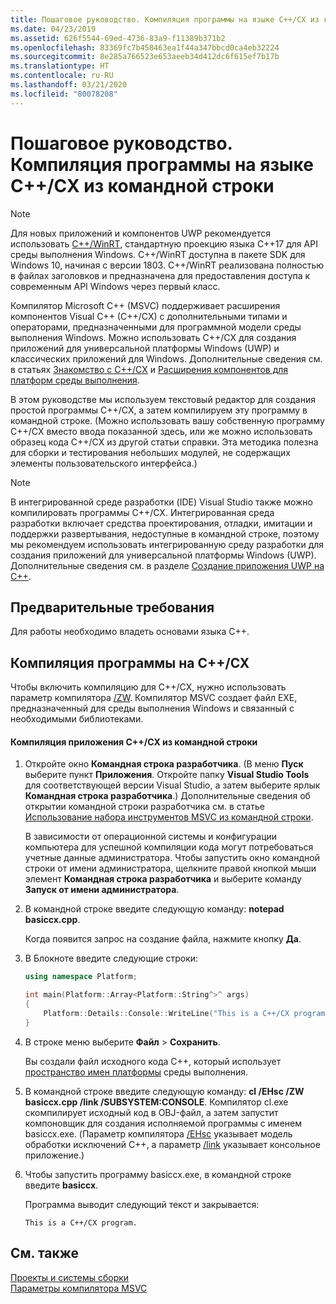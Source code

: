 ```yaml
---
title: Пошаговое руководство. Компиляция программы на языке C++/CX из командной строки
ms.date: 04/23/2019
ms.assetid: 626f5544-69ed-4736-83a9-f11389b371b2
ms.openlocfilehash: 83369fc7b458463ea1f44a347bbcd0ca4eb32224
ms.sourcegitcommit: 8e285a766523e653aeeb34d412dc6f615ef7b17b
ms.translationtype: HT
ms.contentlocale: ru-RU
ms.lasthandoff: 03/21/2020
ms.locfileid: "80078208"
---
```

# <a name="walkthrough-compiling-a-ccx-program-on-the-command-line"></a>Пошаговое руководство. Компиляция программы на языке C++/CX из командной строки

> [!NOTE]
> Для новых приложений и компонентов UWP рекомендуется использовать [C++/WinRT](/windows/uwp/cpp-and-winrt-apis/), стандартную проекцию языка C++17 для API среды выполнения Windows. C++/WinRT доступна в пакете SDK для Windows 10, начиная с версии 1803. C++/WinRT реализована полностью в файлах заголовков и предназначена для предоставления доступа к современным API Windows через первый класс.

Компилятор Microsoft C++ (MSVC) поддерживает расширения компонентов Visual C++ (C++/CX) с дополнительными типами и операторами, предназначенными для программной модели среды выполнения Windows. Можно использовать C++/CX для создания приложений для универсальной платформы Windows (UWP) и классических приложений для Windows. Дополнительные сведения см. в статьях [Знакомство с C++/CX](https://msdn.microsoft.com/magazine/dn166929.aspx) и [Расширения компонентов для платформ среды выполнения](../extensions/component-extensions-for-runtime-platforms.md).

В этом руководстве мы используем текстовый редактор для создания простой программы C++/CX, а затем компилируем эту программу в командной строке. (Можно использовать вашу собственную программу C++/CX вместо ввода показанной здесь, или же можно использовать образец кода C++/CX из другой статьи справки. Эта методика полезна для сборки и тестирования небольших модулей, не содержащих элементы пользовательского интерфейса.)

> [!NOTE]
> В интегрированной среде разработки (IDE) Visual Studio также можно компилировать программы C++/CX. Интегрированная среда разработки включает средства проектирования, отладки, имитации и поддержки развертывания, недоступные в командной строке, поэтому мы рекомендуем использовать интегрированную среду разработки для создания приложений для универсальной платформы Windows (UWP). Дополнительные сведения см. в разделе [Создание приложения UWP на C++](/windows/uwp/get-started/create-a-basic-windows-10-app-in-cpp).

## <a name="prerequisites"></a>Предварительные требования

Для работы необходимо владеть основами языка C++.

## <a name="compiling-a-ccx-program"></a>Компиляция программы на C++/CX

Чтобы включить компиляцию для C++/CX, нужно использовать параметр компилятора [/ZW](reference/zw-windows-runtime-compilation.md). Компилятор MSVC создает файл EXE, предназначенный для среды выполнения Windows и связанный с необходимыми библиотеками.

#### <a name="to-compile-a-ccx-application-on-the-command-line"></a>Компиляция приложения C++/CX из командной строки

1. Откройте окно **Командная строка разработчика**. (В меню **Пуск** выберите пункт **Приложения**. Откройте папку **Visual Studio Tools** для соответствующей версии Visual Studio, а затем выберите ярлык **Командная строка разработчика**.) Дополнительные сведения об открытии командной строки разработчика см. в статье [Использование набора инструментов MSVC из командной строки](building-on-the-command-line.md).

   В зависимости от операционной системы и конфигурации компьютера для успешной компиляции кода могут потребоваться учетные данные администратора. Чтобы запустить окно командной строки от имени администратора, щелкните правой кнопкой мыши элемент **Командная строка разработчика** и выберите команду **Запуск от имени администратора**.

1. В командной строке введите следующую команду: **notepad basiccx.cpp**.

   Когда появится запрос на создание файла, нажмите кнопку **Да**.

1. В Блокноте введите следующие строки:

    ```cpp
    using namespace Platform;

    int main(Platform::Array<Platform::String^>^ args)
    {
        Platform::Details::Console::WriteLine("This is a C++/CX program.");
    }
    ```

1. В строке меню выберите **Файл** > **Сохранить**.

   Вы создали файл исходного кода C++, который использует [пространство имен платформы](../cppcx/platform-namespace-c-cx.md) среды выполнения.

1. В командной строке введите следующую команду: **cl /EHsc /ZW basiccx.cpp /link /SUBSYSTEM:CONSOLE**. Компилятор cl.exe скомпилирует исходный код в OBJ-файл, а затем запустит компоновщик для создания исполняемой программы с именем basiccx.exe. (Параметр компилятора [/EHsc](reference/eh-exception-handling-model.md) указывает модель обработки исключений C++, а параметр [/link](reference/link-pass-options-to-linker.md) указывает консольное приложение.)

1. Чтобы запустить программу basiccx.exe, в командной строке введите **basiccx**.

   Программа выводит следующий текст и закрывается:

    ```Output
    This is a C++/CX program.
    ```

## <a name="see-also"></a>См. также

[Проекты и системы сборки](projects-and-build-systems-cpp.md)<br/>
[Параметры компилятора MSVC](reference/compiler-options.md)
